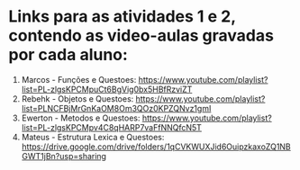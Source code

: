# Links para as atividades 1 e 2, contendo as video-aulas gravadas por cada aluno:
1. Marcos - Funções e Questoes: https://www.youtube.com/playlist?list=PL-zlgsKPCMpuCt6BgVig0bx5HBfRzviZT
2. Rebehk - Objetos e Questoes: https://www.youtube.com/playlist?list=PLNCFBjMrGnKaOM8Om3QOz0KPZQNvz1gmI
3. Ewerton - Metodos e Questoes: https://www.youtube.com/playlist?list=PL-zlgsKPCMpv4C8qHARP7vaFfNNQfcN5T
4. Mateus - Estrutura Lexica e Questoes: https://drive.google.com/drive/folders/1qCVKWUXJid6OuipzkaxoZQ1NBGWT1jBn?usp=sharing
